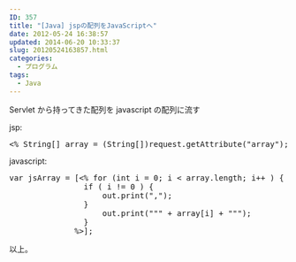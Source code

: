 ```yaml
---
ID: 357
title: "[Java] jspの配列をJavaScriptへ"
date: 2012-05-24 16:38:57
updated: 2014-06-20 10:33:37
slug: 20120524163857.html
categories:
  - プログラム
tags:
  - Java
---
```


Servlet から持ってきた配列を javascript の配列に流す

jsp:

<pre class="linenums">
<% String[] array = (String[])request.getAttribute("array"); %>
</pre>

javascript:

<pre class="linenums">
var jsArray = [<% for (int i = 0; i < array.length; i++ ) {
                if ( i != 0 ) {
                    out.print(",");
                }
                    out.print(""" + array[i] + """);
                }
              %>];
</pre>

以上。
